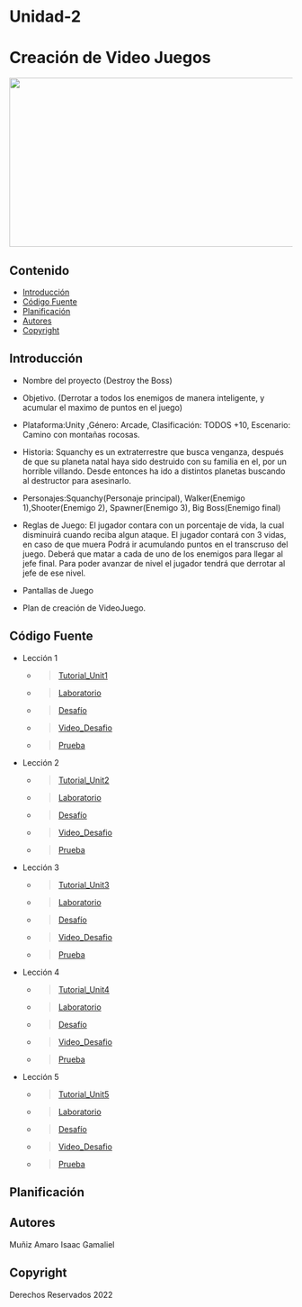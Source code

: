 # Unidad-2
# Creación de Video Juegos
<p align="center">
    <img src="https://sites.google.com/site/ticiitarraga/_/rsrc/1518689026653/2--unity-desarrollo-de-videojuegos/videojuegos-unity-3d-ATCONMASFUTURO17-18.png" alt="Logo" width=1200 height=300>

  <p align="center">
  
  </p>
</p>

## Contenido

- [Introducción](#introducción)
- [Código Fuente](#código-fuente)
- [Planificación](#planificación)
- [Autores](#autores)
- [Copyright](#copyright)


## Introducción

- Nombre del proyecto (Destroy the Boss)
- Objetivo. (Derrotar a todos los enemigos de manera inteligente, y acumular el maximo de puntos en el juego)
- Plataforma:Unity ,Género: Arcade, Clasificación: TODOS +10, Escenario: Camino con montañas rocosas.
- Historia: Squanchy es un extraterrestre que busca venganza, después de que su planeta natal haya sido destruido con su familia en el, por un horrible villando. Desde entonces ha ido a distintos planetas buscando al destructor para asesinarlo.
- Personajes:Squanchy(Personaje principal), Walker(Enemigo 1),Shooter(Enemigo 2), Spawner(Enemigo 3), Big Boss(Enemigo final)
- Reglas de Juego: El jugador contara con un porcentaje de vida, la cual disminuirá cuando reciba algun ataque. El jugador contará con 3 vidas, en caso de que muera     Podrá ir acumulando puntos en el transcruso del juego. Deberá que matar a cada de uno de los enemigos para llegar al jefe final. Para poder avanzar de nivel  el jugador tendrá que derrotar al jefe de ese nivel. 

- Pantallas de Juego
- Plan de creación de VideoJuego.
## Código Fuente
* Lección 1
  * > [Tutorial_Unit1](https://github.com/UnityIsaacGamaliel/Unidad-2/blob/main/Leccion1/Leccion1.unitypackage)
  * > [Laboratorio](https://github.com/UnityIsaacGamaliel/Unidad-2/blob/main/Leccion1/Laboratorio1-IsaacGamalielMu%C3%B1izAmaro.docx)
  * > [Desafío](https://github.com/UnityIsaacGamaliel/Unidad-2/blob/main/Leccion1/Challenge1.unitypackage)
  * > [Video_Desafio](https://github.com/UnityIsaacGamaliel/Unidad-2/blob/main/Leccion1/Reto1.mp4)
  * > [Prueba](https://github.com/UnityIsaacGamaliel/Unidad-2/blob/main/Leccion1/Quiz%201.png)
* Lección 2
  * > [Tutorial_Unit2]()
  * > [Laboratorio](https://github.com/UnityIsaacGamaliel/Unidad-2/blob/main/Leccion2/Laboratorio2_IsaacGamaliel.unitypackage)
  * > [Desafío](https://github.com/UnityIsaacGamaliel/Unidad-2/blob/main/Leccion2/Challenge2.unitypackage)
  * > [Video_Desafio](https://github.com/UnityIsaacGamaliel/Unidad-2/blob/main/Leccion2/Reto2.mp4)
  * > [Prueba](https://github.com/UnityIsaacGamaliel/Unidad-2/blob/main/Leccion2/Quiz2.png)
* Lección 3
  * > [Tutorial_Unit3](https://github.com/UnityIsaacGamaliel/Unidad-2/blob/main/Leccion3/Leccion3.unitypackage)
  * > [Laboratorio](https://github.com/UnityIsaacGamaliel/Unidad-2/blob/main/Leccion3/Laboratorio3.unitypackage)
  * > [Desafío](https://github.com/UnityIsaacGamaliel/Unidad-2/blob/main/Leccion3/Desafio3.unitypackage)
  * > [Video_Desafio](https://github.com/UnityIsaacGamaliel/Unidad-2/blob/main/Leccion3/Challenge3.mp4)
  * > [Prueba](https://github.com/UnityIsaacGamaliel/Unidad-2/blob/main/Leccion3/Quiz%203.png)
* Lección 4
  * > [Tutorial_Unit4](https://github.com/UnityIsaacGamaliel/Unidad-2/blob/main/Leccion4/Leccion_4.unitypackage)
  * > [Laboratorio](https://github.com/UnityIsaacGamaliel/Unidad-2/blob/main/Leccion4/Laboratorio4.unitypackage)
  * > [Desafío](https://github.com/UnityIsaacGamaliel/Unidad-2/blob/main/Leccion4/Challenge4.unitypackage)
  * > [Video_Desafio](https://github.com/UnityIsaacGamaliel/Unidad-2/blob/main/Leccion4/Video4.mp4)
  * > [Prueba](https://github.com/UnityIsaacGamaliel/Unidad-2/blob/main/Leccion4/Quiz%204.png)
* Lección 5
  * > [Tutorial_Unit5](https://github.com/UnityIsaacGamaliel/Unidad-2/blob/main/Leccion5/Leccion5.unitypackage)
  * > [Laboratorio](https://github.com/UnityIsaacGamaliel/Unidad-2/blob/main/Leccion5/Lab5.unitypackage)
  * > [Desafío](https://github.com/UnityIsaacGamaliel/Unidad-2/blob/main/Leccion5/Challange5.unitypackage)
  * > [Video_Desafio](https://github.com/UnityIsaacGamaliel/Unidad-2/blob/main/Leccion5/Reto5.mp4)
  * > [Prueba](https://github.com/UnityIsaacGamaliel/Unidad-2/blob/main/Leccion5/Quiz%205.png)

## Planificación


## Autores
Muñiz Amaro Isaac Gamaliel

## Copyright
Derechos Reservados 2022

